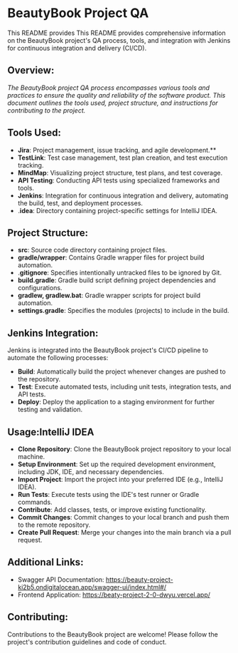 # **BeautyBook Project QA**
This README provides This README provides comprehensive information on the BeautyBook project's QA process, tools, 
and integration with Jenkins for continuous integration and delivery (CI/CD).

## Overview:
_The BeautyBook project QA process encompasses various tools and practices to ensure the quality and reliability of the software product. 
This document outlines the tools used, project structure, and instructions for contributing to the project._

## Tools Used:
* **Jira**: Project management, issue tracking, and agile development.**
* **TestLink**: Test case management, test plan creation, and test execution tracking.
* **MindMap**: Visualizing project structure, test plans, and test coverage.
* **API Testing**: Conducting API tests using specialized frameworks and tools.
* **Jenkins**: Integration for continuous integration and delivery, automating the build, test, and deployment processes.
* .**idea**: Directory containing project-specific settings for IntelliJ IDEA.

## Project Structure:
* **src**: Source code directory containing project files.
* **gradle/wrapper**: Contains Gradle wrapper files for project build automation.
* .**gitignore**: Specifies intentionally untracked files to be ignored by Git.
* **build.gradle**: Gradle build script defining project dependencies and configurations.
* **gradlew, gradlew.bat**: Gradle wrapper scripts for project build automation.
* **settings.gradle**: Specifies the modules (projects) to include in the build.

## Jenkins Integration:
Jenkins is integrated into the BeautyBook project's CI/CD pipeline to automate the following processes:
* **Build**: Automatically build the project whenever changes are pushed to the repository.
* **Test**: Execute automated tests, including unit tests, integration tests, and API tests.
* **Deploy**: Deploy the application to a staging environment for further testing and validation.

## Usage:IntelliJ IDEA
* **Clone Repository**: Clone the BeautyBook project repository to your local machine.
* **Setup Environment**: Set up the required development environment, including JDK, IDE, and necessary dependencies.
* **Import Project**: Import the project into your preferred IDE (e.g., IntelliJ IDEA).
* **Run Tests**: Execute tests using the IDE's test runner or Gradle commands.
* **Contribute**: Add classes, tests, or improve existing functionality.
* **Commit Changes**: Commit changes to your local branch and push them to the remote repository.
* **Create Pull Request**: Merge your changes into the main branch via a pull request.

## Additional Links:
* Swagger API Documentation: https://beauty-project-ki2b5.ondigitalocean.app/swagger-ui/index.html#/
* Frontend Application: https://beaty-project-2-0-dwyu.vercel.app/

## Contributing:
Contributions to the BeautyBook project are welcome! Please follow the project's contribution guidelines and code of conduct.

